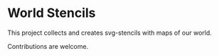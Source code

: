 # World Stencils

This project collects and creates svg-stencils with maps of our world.

Contributions are welcome.

